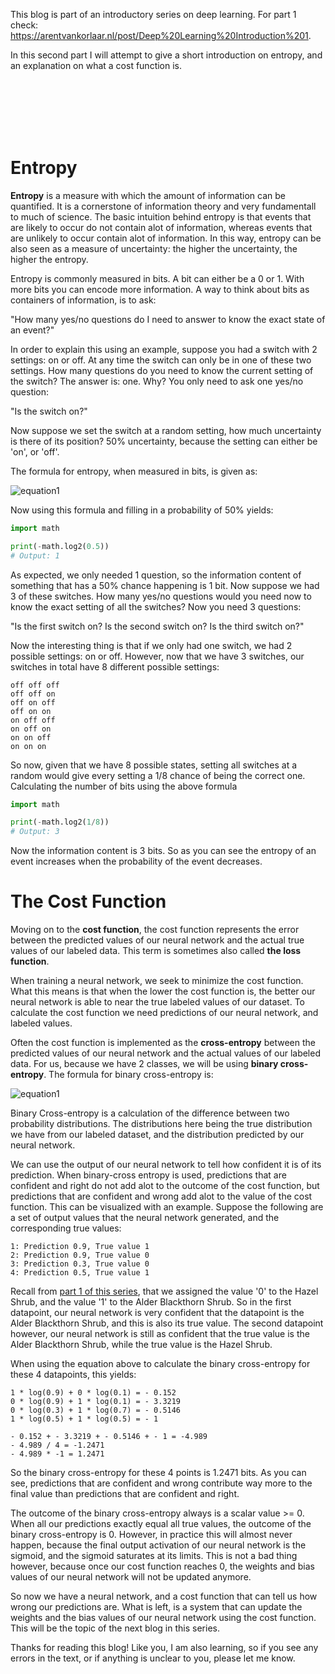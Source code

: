 [//]: # (TITLE: Deep Learning Introduction Part 2: Entropy and the Cost Function)
[//]: # (DATE: 2020-07-23)
[//]: # (TAGS: Artificial Intelligence, Deep Learning, Neural Networks)

This blog is part of an introductory series on deep learning.
For part 1 check: https://arentvankorlaar.nl/post/Deep%20Learning%20Introduction%201.

In this second part  I will attempt to give a short introduction
on entropy, and an explanation on what a cost function is.

</br>
</br>
</br>
</br>
</br>

# Entropy

**Entropy** is a measure with which the amount of information can be quantified. It is a cornerstone of information theory and very fundamentall to much of science. The basic intuition behind entropy is that events that are likely to occur do not contain alot of information, whereas events that are unlikely to occur contain alot of information. In this way,
entropy can be also seen as a measure of uncertainty: the higher the uncertainty, the higher the entropy.

Entropy is commonly measured in bits. A bit can either be a 0 or 1. With more bits you can encode more information. A way to think about bits as containers of information, is to ask: 

"How many yes/no questions do I need to answer to know the exact state of an event?"

In order to explain this using an example, suppose you had a switch with 2 settings: on or off. At any time the switch can only be in one of these two settings. How many questions do you need to know the current setting of the switch? The answer is: one. Why? You only need to ask one yes/no question: 

"Is the switch on?" 

Now suppose we set the switch at a random setting, how much uncertainty is there of its position? 50% uncertainty,
because the setting can either be 'on', or 'off'.

The formula for entropy, when measured in bits, is given as:

![equation1](/images/blog2_equation1.gif) 

Now using this formula and filling in a probability of 50% yields:

```python
import math

print(-math.log2(0.5))
# Output: 1
```

As expected, we only needed 1 question, so the information content of something that has a 50% chance happening is 1 bit. Now suppose we had 3 of these switches. How many yes/no questions would you need now to know the exact setting of all the switches? Now you need 3 questions:

"Is the first switch on? Is the second switch on? Is the third switch on?"

Now the interesting thing is that if we only had one switch, we had 2 possible settings: on or off. However, now that we have 3 switches, our switches in total have 8 different possible settings:

```
off off off
off off on
off on off
off on on
on off off
on off on
on on off
on on on
```

So now, given that we have 8 possible states, setting all switches at a random
would give every setting a 1/8 chance of being the correct one. Calculating the number of bits using the above formula

```python
import math

print(-math.log2(1/8))
# Output: 3
```

Now the information content is 3 bits. So as you can see the entropy of an event increases when the probability of the event decreases.

# The Cost Function

Moving on to the **cost function**, the cost function represents the error between the predicted values of our neural network and the actual true values of our labeled data. This term is sometimes also called **the loss function**.

When training a neural network, we seek to minimize the cost function. What this means is that when the lower the cost function is, the better our neural network is able to near the true labeled values of our dataset. To calculate the cost function we need predictions of our neural network, and labeled values.

Often the cost function is implemented as the **cross-entropy** between the predicted values of our neural network and the actual values of our labeled data. For us, because we have 2 classes, we will be using **binary cross-entropy**. The formula for binary cross-entropy is:

![equation1](/images/blog2_equation2.gif) 

Binary Cross-entropy is a calculation of the difference between two probability distributions. The distributions here being the true distribution we have from our labeled dataset, and the distribution predicted by our
neural network.

We can use the output of our neural network to tell how confident it is of its prediction. When binary-cross entropy is used, predictions that are confident and right do not add alot to the outcome of the cost function, but predictions that are confident and wrong add alot to the value of the cost function. This can be visualized with an example. Suppose the following are a set of output values that the neural network generated, and the corresponding true values:

```
1: Prediction 0.9, True value 1
2: Prediction 0.9, True value 0
3: Prediction 0.3, True value 0
4: Prediction 0.5, True value 1
```

Recall from [part 1 of this series](https://arentvankorlaar.nl/post/Deep%20Learning%20Introduction%201), that we assigned the value '0' to the Hazel Shrub, and the value '1' to the Alder Blackthorn Shrub.
So in the first datapoint, our neural network is very confident that the
datapoint is the Alder Blackthorn Shrub, and this is also its true value. The second datapoint however, our neural network is still as confident that the true value is the Alder Blackthorn Shrub, while the true value is the Hazel Shrub.

When using the equation above to calculate the binary cross-entropy for these 4 datapoints, this yields:

```
1 * log(0.9) + 0 * log(0.1) = - 0.152 
0 * log(0.9) + 1 * log(0.1) = - 3.3219
0 * log(0.3) + 1 * log(0.7) = - 0.5146
1 * log(0.5) + 1 * log(0.5) = - 1

- 0.152 + - 3.3219 + - 0.5146 + - 1 = -4.989
- 4.989 / 4 = -1.2471
- 4.989 * -1 = 1.2471
```

So the binary cross-entropy for these 4 points is 1.2471 bits.
As you can see, predictions that are confident and wrong contribute
way more to the final value than predictions that are confident
and right.

The outcome of the binary cross-entropy always is a scalar value >= 0.
When all our predictions exactly equal all true values, the outcome of the binary cross-entropy is 0. However, in practice this will almost never happen, because the final output activation of our neural network is the sigmoid, and the sigmoid saturates at its limits. This is not a bad thing however, because once our cost function reaches 0, the weights and bias values of our neural network will not be updated anymore.

So now we have a neural network, and a cost function that can tell us
how wrong our predictions are. What is left, is a system that can update
the weights and the bias values of our neural network using the cost function.
This will be the topic of the next blog in this series.

Thanks for reading this blog! Like you, I am also learning, so if you see any errors in the text, or if anything is unclear to you, please let me know.
